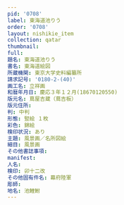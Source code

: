 ```yaml
---
pid: '0708'
label: 東海道池りう
order: '0708'
layout: nishikie_item
collection: qatar
thumbnail: 
full: 
題名: 東海道池りう
書名: 東海道絵図
所蔵機関: 東京大学史料編纂所
請求記号: '0180-2-(40)'
画工名: 立祥画
和暦年月日: 慶応３年１２月(18670120550)
版元名: 蔦屋吉蔵（蔦吉板）
版元住所: 
判: 中判
形態: 竪絵 １枚
彩色: 錦絵
検印状況: あり
主題: 風景画／名所図絵
細目: 風景画
その他書誌事項: 
manifest: 
人名: 
検印: 卯十二改
その他固有件名: 幕府陸軍
彫師: 
地名: 池鯉鮒
---
```

